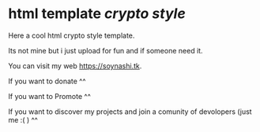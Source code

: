 # html template _crypto style_
   Here a cool html crypto style template.

 Its not mine but i just upload for fun and if someone need it.



 You can visit my web https://soynashi.tk.

 If you want to donate ^^

 If you want to Promote ^^
 
 If you want to discover my projects and join a comunity of devolopers (just me :( ) ^^

